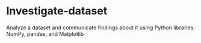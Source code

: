 # Investigate-dataset
Analyze a dataset and  communicate  findings about it using Python libraries: NumPy, pandas, and Matplotlib
